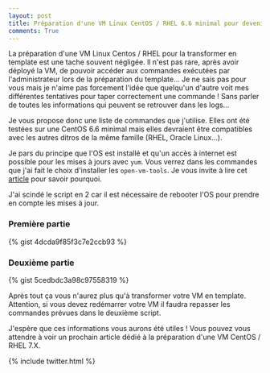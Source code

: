 ```yaml
---
layout: post
title: Préparation d'une VM Linux CentOS / RHEL 6.6 minimal pour devenir un template
comments: True
---
```


La préparation d'une VM Linux Centos / RHEL pour la transformer en template est une tache souvent négligée. ll n'est pas rare, après avoir déployé la VM, de pouvoir accéder aux commandes exécutées  par l'administrateur lors de la préparation du template... Je ne sais pas pour vous mais je n'aime pas forcement l'idée que quelqu'un d'autre voit mes différentes tentatives pour taper correctement une commande ! Sans parler de toutes les informations qui peuvent se retrouver dans les logs...

Je vous propose donc une liste de commandes que j'utilise. Elles ont été testées sur une CentOS 6.6 minimal mais elles devraient être compatibles avec les autres ditros de la même famille (RHEL, Oracle Linux...).

Je pars du principe que l'OS est installé et qu'un accès à internet est possible pour les mises à jours avec `yum`. Vous verrez dans les commandes que j'ai fait le choix d'installer les `open-vm-tools`. Je vous invite à lire cet [article](http://blog.okcomputer.io/2015/07/23/CentOS-RHEL-6-VMware-Tools-Installation/) pour savoir pourquoi.

J'ai scindé le script en 2 car il est nécessaire de rebooter l'OS pour prendre en compte les mises à jour.

### Première partie

{% gist 4dcda9f85f3c7e2ccb93 %}

### Deuxième partie

{% gist 5cedbdc3a98c97558319 %}

Après tout ça vous n'aurez plus qu'à transformer votre VM en template. Attention, si vous devez redémarrer votre VM il faudra repasser les commandes prévues dans le deuxième script.

J'espère que ces informations vous aurons été utiles ! Vous pouvez vous attendre à voir un prochain article dédié à la préparation d'une VM CentOS / RHEL 7.X.

{% include twitter.html %}
